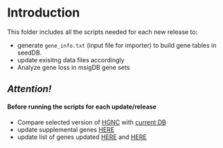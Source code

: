 # Introduction
This folder includes all the scripts needed for each new release to:
- generate `gene_info.txt` (input file for importer) to build gene tables in seedDB. 
- update exisitng data files accordingly
- Analyze gene loss in msigDB gene sets

## *Attention!* 
#### Before running the scripts for each update/release
- Compare selected version of [HGNC](https://www.genenames.org/download/statistics-and-files/) with [current DB](http://download.cbioportal.org/mysql-snapshots/mysql-snapshots-toc.html)
- update supplemental genes [HERE](https://github.com/cBioPortal/datahub-study-curation-tools/blob/master/gene-table-update/build-input-for-importer/supp-files/main-supp/bare-main-supp.txt) 
- update list of genes updated [HERE](https://github.com/cBioPortal/datahub-study-curation-tools/blob/master/gene-table-update/data-file-migration/outdated_entrez_ids.txt) and [HERE](https://github.com/cBioPortal/datahub-study-curation-tools/blob/master/gene-table-update/data-file-migration/outdated_hugo_symbols.txt)
